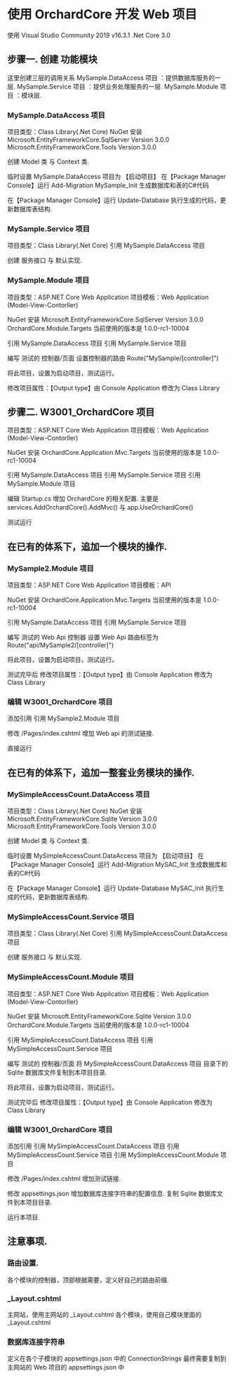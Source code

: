 # 使用 OrchardCore 开发 Web 项目

使用 Visual Studio Community 2019 v16.3.1
.Net Core 3.0


## 步骤一. 创建 功能模块

这里创建三层的调用关系
MySample.DataAccess 项目 ：提供数据库服务的一层.
MySample.Service 项目 ：提供业务处理服务的一层.
MySample.Module 项目 ：模块层.


### MySample.DataAccess 项目
项目类型：Class Library(.Net Core)
NuGet 安装
Microsoft.EntityFrameworkCore.SqlServer Version 3.0.0
Microsoft.EntityFrameworkCore.Tools Version 3.0.0

创建 Model 类 与 Context 类.

临时设置 MySample.DataAccess 项目为 【启动项目】
在【Package Manager Console】运行
Add-Migration MySample_Init
生成数据库和表的C#代码

在【Package Manager Console】运行
Update-Database
执行生成的代码，更新数据库表结构.


### MySample.Service 项目
项目类型：Class Library(.Net Core)
引用 MySample.DataAccess 项目

创建 服务接口 与 默认实现.




### MySample.Module 项目
项目类型：ASP.NET Core Web Application
项目模板：Web Application (Model-View-Contorller)

NuGet 安装
Microsoft.EntityFrameworkCore.SqlServer Version 3.0.0
OrchardCore.Module.Targets
当前使用的版本是 1.0.0-rc1-10004

引用 MySample.DataAccess 项目
引用 MySample.Service 项目


编写 测试的 控制器/页面
设置控制器的路由 Route("MySample/[controller]")

将此项目，设置为启动项目，测试运行。

修改项目属性：【Output type】由 Console Application 修改为 Class Library



## 步骤二. W3001_OrchardCore 项目
项目类型：ASP.NET Core Web Application
项目模板：Web Application (Model-View-Contorller)

NuGet 安装
OrchardCore.Application.Mvc.Targets
当前使用的版本是 1.0.0-rc1-10004

引用 MySample.DataAccess 项目
引用 MySample.Service 项目
引用 MySample.Module 项目

编辑 Startup.cs
增加 OrchardCore 的相关配置.
主要是 services.AddOrchardCore().AddMvc() 与  app.UseOrchardCore()

测试运行



## 在已有的体系下，追加一个模块的操作.

### MySample2.Module 项目
项目类型：ASP.NET Core Web Application
项目模板：API

NuGet 安装
OrchardCore.Application.Mvc.Targets
当前使用的版本是 1.0.0-rc1-10004

引用 MySample.DataAccess 项目
引用 MySample.Service 项目

编写 测试的  Web Api 控制器
设置 Web Api 路由标签为 Route("api/MySample2/[controller]")

将此项目，设置为启动项目，测试运行。

测试完毕后
修改项目属性：【Output type】由 Console Application 修改为 Class Library


### 编辑 W3001_OrchardCore 项目

添加引用 引用 MySample2.Module 项目

修改 /Pages/index.cshtml 增加 Web api 的测试链接.

直接运行





## 在已有的体系下，追加一整套业务模块的操作.


### MySimpleAccessCount.DataAccess 项目
项目类型：Class Library(.Net Core)
NuGet 安装
Microsoft.EntityFrameworkCore.Sqlite Version 3.0.0
Microsoft.EntityFrameworkCore.Tools Version 3.0.0

创建 Model 类 与 Context 类.

临时设置 MySimpleAccessCount.DataAccess 项目为 【启动项目】
在【Package Manager Console】运行
Add-Migration MySAC_Init
生成数据库和表的C#代码

在【Package Manager Console】运行
Update-Database MySAC_Init
执行生成的代码，更新数据库表结构.


### MySimpleAccessCount.Service 项目
项目类型：Class Library(.Net Core)
引用 MySimpleAccessCount.DataAccess 项目

创建 服务接口 与 默认实现.


### MySimpleAccessCount.Module 项目
项目类型：ASP.NET Core Web Application
项目模板：Web Application (Model-View-Contorller)

NuGet 安装
Microsoft.EntityFrameworkCore.Sqlite Version 3.0.0
OrchardCore.Module.Targets
当前使用的版本是 1.0.0-rc1-10004

引用 MySimpleAccessCount.DataAccess 项目
引用 MySimpleAccessCount.Service 项目


编写 测试的 控制器/页面
将 MySimpleAccessCount.DataAccess 项目 目录下的 Sqlite 数据库文件复制到本项目目录.

将此项目，设置为启动项目，测试运行。


测试完毕后
修改项目属性：【Output type】由 Console Application 修改为 Class Library



### 编辑 W3001_OrchardCore 项目

添加引用
引用 MySimpleAccessCount.DataAccess 项目
引用 MySimpleAccessCount.Service 项目
引用 MySimpleAccessCount.Module 项目

修改 /Pages/index.cshtml 增加测试链接.

修改 appsettings.json 增加数据库连接字符串的配置信息.
复制 Sqlite 数据库文件到本项目目录.

运行本项目.




## 注意事项.

### 路由设置.
各个模块的控制器，顶部根据需要，定义好自己的路由前缀.


### _Layout.cshtml
主网站，使用主网站的 _Layout.cshtml
各个模块，使用自己模块里面的 _Layout.cshtml


### 数据库连接字符串
定义在各个子模块的 appsettings.json 中的 ConnectionStrings
最终需要复制到主网站的 Web 项目的 appsettings.json 中


